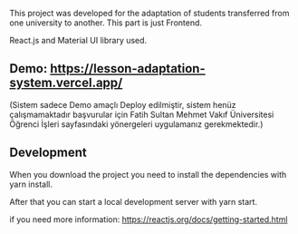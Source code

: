 This project was developed for the adaptation of students transferred from one university to another. This part is just Frontend.

React.js and Material UI library used.

## Demo: https://lesson-adaptation-system.vercel.app/

(Sistem sadece Demo amaçlı Deploy edilmiştir, sistem henüz çalışmamaktadır başvurular için Fatih Sultan Mehmet Vakıf Üniversitesi Öğrenci İşleri sayfasındaki yönergeleri uygulamanız gerekmektedir.)


## Development

When you download the project you need to install the dependencies with yarn install.

After that you can start a local development server with yarn start.

if you need more information: https://reactjs.org/docs/getting-started.html
